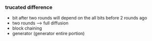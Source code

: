 ### trucated difference
- bit after two rounds will depend on the all bits before 2 rounds ago
- two rounds --> full diffusion
- block chaining 
- generator (generator entire portion)